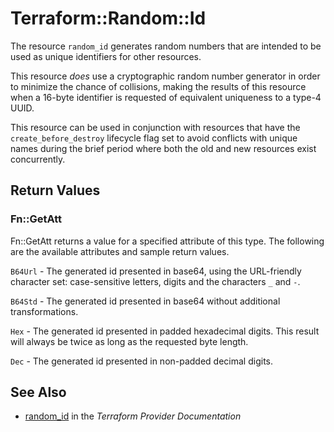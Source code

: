 # Terraform::Random::Id

The resource `random_id` generates random numbers that are intended to be
used as unique identifiers for other resources.

This resource *does* use a cryptographic random number generator in order
to minimize the chance of collisions, making the results of this resource
when a 16-byte identifier is requested of equivalent uniqueness to a
type-4 UUID.

This resource can be used in conjunction with resources that have
the `create_before_destroy` lifecycle flag set to avoid conflicts with
unique names during the brief period where both the old and new resources
exist concurrently.

## Return Values

### Fn::GetAtt

Fn::GetAtt returns a value for a specified attribute of this type. The following are the available attributes and sample return values.

`B64Url` - The generated id presented in base64, using the URL-friendly character set: case-sensitive letters, digits and the characters `_` and `-`.

`B64Std` - The generated id presented in base64 without additional transformations.

`Hex` - The generated id presented in padded hexadecimal digits. This result will always be twice as long as the requested byte length.

`Dec` - The generated id presented in non-padded decimal digits.

## See Also

* [random_id](https://www.terraform.io/docs/providers/random/r/id.html) in the _Terraform Provider Documentation_